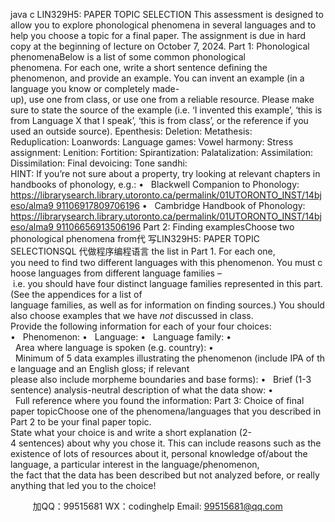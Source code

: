 java c
LIN329H5: PAPER TOPIC SELECTION
This assessment is designed to allow you to explore phonological phenomena in several languages and to help you choose a topic for a final paper.
The assignment is due in hard copy at the beginning of lecture on October 7, 2024.
Part 1: Phonological phenomenaBelow is a list of some common phonological phenomena. For each one, write a short sentence defining the phenomenon, and provide an example. You can invent an example (in a language you know or completely made-up), use one from class, or use one from a reliable resource. Please make sure to state the source of the example (i.e. ‘I invented this example’, ‘this is from Language X that I speak’, ‘this is from class’, or the reference if you used an outside source).
Epenthesis:
Deletion:
Metathesis:
Reduplication: Loanwords:
Language games: Vowel harmony:
Stress assignment: Lenition:
Fortition:
Spirantization: Palatalization:
Assimilation:
Dissimilation:
Final devoicing: Tone sandhi:
HINT: If you’re not sure about a property, try looking at relevant chapters in handbooks of phonology, e.g.:
•   Blackwell Companion to Phonology:
https://librarysearch.library.utoronto.ca/permalink/01UTORONTO_INST/14bjeso/alma9 91106917809706196
•   Cambridge Handbook of Phonology:
https://librarysearch.library.utoronto.ca/permalink/01UTORONTO_INST/14bjeso/alma9 91106656913506196
Part 2: Finding examplesChoose two phonological phenomena from代 写LIN329H5: PAPER TOPIC SELECTIONSQL
代做程序编程语言 the list in Part 1. For each one, you need to find two different languages with this phenomenon. You must choose languages from different language families – i.e. you should have four distinct language families represented in this part. (See the appendices for a list of language families, as well as for information on finding sources.) You should also choose examples that we have *not* discussed in class.
Provide the following information for each of your four choices:
•   Phenomenon:
•   Language:
•   Language family:
•   Area where language is spoken (e.g. country):
•   Minimum of 5 data examples illustrating the phenomenon (include IPA of the language and an English gloss; if relevant please also include morpheme boundaries and base forms):
•   Brief (1-3 sentence) analysis-neutral description of what the data show:
•   Full reference where you found the information:
Part 3: Choice of final paper topicChoose one of the phenomena/languages that you described in Part 2 to be your final paper topic. State what your choice is and write a short explanation (2-4 sentences) about why you chose it. This can include reasons such as the existence of lots of resources about it, personal knowledge of/about the language, a particular interest in the language/phenomenon, the fact that the data has been described but not analyzed before, or really anything that led you to the choice!







         
加QQ：99515681  WX：codinghelp  Email: 99515681@qq.com
